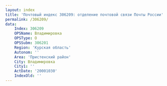 ```yaml
---
layout: index
title: 'Почтовый индекс 306209: отделение почтовой связи Почты России'
permalink: /306209/
data:
    Index: 306209
    OPSName: Владимировка
    OPSType: О
    OPSSubm: 306201
    Region: 'Курская область'
    Autonom: ''
    Area: 'Пристенский район'
    City: Владимировка
    City1: ''
    ActDate: '20001030'
    IndexOld: ''
---
```

